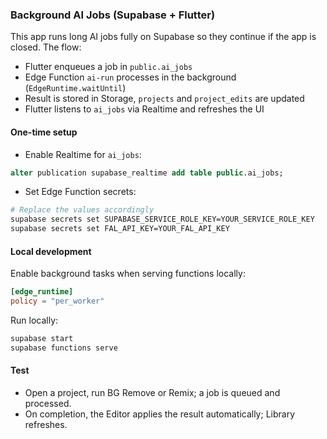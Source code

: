 ### Background AI Jobs (Supabase + Flutter)

This app runs long AI jobs fully on Supabase so they continue if the app is closed. The flow:

- Flutter enqueues a job in `public.ai_jobs`
- Edge Function `ai-run` processes in the background (`EdgeRuntime.waitUntil`)
- Result is stored in Storage, `projects` and `project_edits` are updated
- Flutter listens to `ai_jobs` via Realtime and refreshes the UI

#### One-time setup

- Enable Realtime for `ai_jobs`:

```sql
alter publication supabase_realtime add table public.ai_jobs;
```

- Set Edge Function secrets:

```bash
# Replace the values accordingly
supabase secrets set SUPABASE_SERVICE_ROLE_KEY=YOUR_SERVICE_ROLE_KEY
supabase secrets set FAL_API_KEY=YOUR_FAL_API_KEY
```

#### Local development

Enable background tasks when serving functions locally:

```toml
[edge_runtime]
policy = "per_worker"
```

Run locally:

```bash
supabase start
supabase functions serve
```

#### Test

- Open a project, run BG Remove or Remix; a job is queued and processed.
- On completion, the Editor applies the result automatically; Library refreshes.


